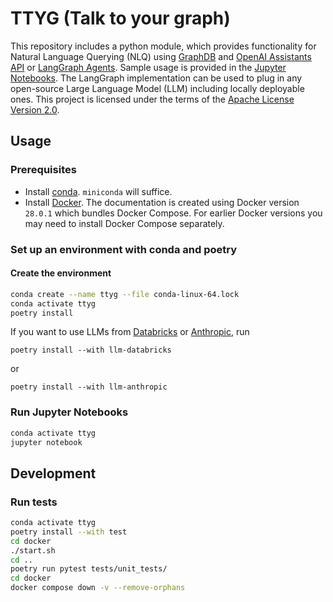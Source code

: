 # TTYG (Talk to your graph)

This repository includes a python module, which provides functionality for Natural Language Querying (NLQ) using [GraphDB](https://graphdb.ontotext.com/) and [OpenAI Assistants API](https://platform.openai.com/docs/api-reference/assistants) or [LangGraph Agents](https://langchain-ai.github.io/langgraph/how-tos/create-react-agent/).
Sample usage is provided in the [Jupyter Notebooks](jupyter_notebooks).
The LangGraph implementation can be used to plug in any open-source Large Language Model (LLM) including locally deployable ones.
This project is licensed under the terms of the [Apache License Version 2.0](LICENSE).

## Usage

### Prerequisites

- Install [conda](https://docs.conda.io/projects/conda/en/latest/user-guide/install/index.html). `miniconda` will suffice.
- Install [Docker](https://docs.docker.com/get-docker/). The documentation is created using Docker version `28.0.1` which bundles Docker Compose. For earlier Docker versions you may need to install Docker Compose separately.

### Set up an environment with conda and poetry

#### Create the environment

```bash
conda create --name ttyg --file conda-linux-64.lock
conda activate ttyg
poetry install
```

If you want to use LLMs from [Databricks](https://www.databricks.com/) or [Anthropic](https://www.anthropic.com/), run
```
poetry install --with llm-databricks
```

or

```
poetry install --with llm-anthropic
```

### Run Jupyter Notebooks

```bash
conda activate ttyg
jupyter notebook
```

## Development

### Run tests

```bash
conda activate ttyg
poetry install --with test
cd docker
./start.sh
cd ..
poetry run pytest tests/unit_tests/
cd docker
docker compose down -v --remove-orphans
```
